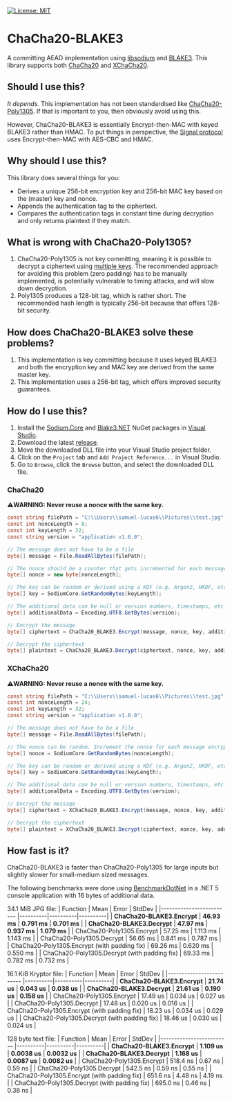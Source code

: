 [![License: MIT](https://img.shields.io/badge/License-MIT-blue.svg)](https://github.com/samuel-lucas6/Geralt/blob/main/LICENSE)

# ChaCha20-BLAKE3
A committing AEAD implementation using [libsodium](https://doc.libsodium.org/) and [BLAKE3](https://github.com/BLAKE3-team/BLAKE3). This library supports both [ChaCha20](https://doc.libsodium.org/advanced/stream_ciphers/chacha20) and [XChaCha20](https://doc.libsodium.org/advanced/stream_ciphers/xchacha20).

## Should I use this?
*It depends*. This implementation has not been standardised like [ChaCha20-Poly1305](https://tools.ietf.org/html/rfc7539). If that is important to you, then obviously avoid using this.

However, ChaCha20-BLAKE3 is essentially Encrypt-then-MAC with keyed BLAKE3 rather than HMAC. To put things in perspective, the [Signal protocol](https://www.signal.org/docs/specifications/doubleratchet/#recommended-cryptographic-algorithms) uses Encrypt-then-MAC with AES-CBC and HMAC.

## Why should I use this?
This library does several things for you:

- Derives a unique 256-bit encryption key and 256-bit MAC key based on the (master) key and nonce.
- Appends the authentication tag to the ciphertext.
- Compares the authentication tags in constant time during decryption and only returns plaintext if they match.

## What is wrong with ChaCha20-Poly1305?
1. ChaCha20-Poly1305 is not key committing, meaning it is possible to decrypt a ciphertext using [multiple keys](https://eprint.iacr.org/2020/1491.pdf). The recommended approach for avoiding this problem (zero padding) has to be manually implemented, is potentially vulnerable to timing attacks, and will slow down decryption.
2. Poly1305 produces a 128-bit tag, which is rather short. The recommended hash length is typically 256-bit because that offers 128-bit security.

## How does ChaCha20-BLAKE3 solve these problems?
1. This implementation is key committing because it uses keyed BLAKE3 and both the encryption key and MAC key are derived from the same master key.
2. This implementation uses a 256-bit tag, which offers improved security guarantees.

## How do I use this?
1. Install the [Sodium.Core](https://www.nuget.org/packages/Sodium.Core) and [Blake3.NET](https://www.nuget.org/packages/Blake3/) NuGet packages in [Visual Studio](https://docs.microsoft.com/en-us/nuget/quickstart/install-and-use-a-package-in-visual-studio).
2. Download the latest [release](https://github.com/samuel-lucas6/ChaCha20-BLAKE3/releases).
3. Move the downloaded DLL file into your Visual Studio project folder.
3. Click on the ```Project``` tab and ```Add Project Reference...``` in Visual Studio.
4. Go to ```Browse```, click the ```Browse``` button, and select the downloaded DLL file.

### ChaCha20
⚠️**WARNING: Never reuse a nonce with the same key.**
```c#
const string filePath = "C:\\Users\\samuel-lucas6\\Pictures\\test.jpg";
const int nonceLength = 8;
const int keyLength = 32;
const string version = "application v1.0.0";

// The message does not have to be a file
byte[] message = File.ReadAllBytes(filePath);

// The nonce should be a counter that gets incremented for each message encrypted using the same key
byte[] nonce = new byte[nonceLength];

// The key can be random or derived using a KDF (e.g. Argon2, HKDF, etc)
byte[] key = SodiumCore.GetRandomBytes(keyLength);

// The additional data can be null or version numbers, timestamps, etc
byte[] additionalData = Encoding.UTF8.GetBytes(version);

// Encrypt the message
byte[] ciphertext = ChaCha20_BLAKE3.Encrypt(message, nonce, key, additionalData);

// Decrypt the ciphertext
byte[] plaintext = ChaCha20_BLAKE3.Decrypt(ciphertext, nonce, key, additionalData);
```

### XChaCha20
⚠️**WARNING: Never reuse a nonce with the same key.**
```c#
const string filePath = "C:\\Users\\samuel-lucas6\\Pictures\\test.jpg";
const int nonceLength = 24;
const int keyLength = 32;
const string version = "application v1.0.0";

// The message does not have to be a file
byte[] message = File.ReadAllBytes(filePath);

// The nonce can be random. Increment the nonce for each message encrypted using the same key
byte[] nonce = SodiumCore.GetRandomBytes(nonceLength);

// The key can be random or derived using a KDF (e.g. Argon2, HKDF, etc)
byte[] key = SodiumCore.GetRandomBytes(keyLength);

// The additional data can be null or version numbers, timestamps, etc
byte[] additionalData = Encoding.UTF8.GetBytes(version);

// Encrypt the message
byte[] ciphertext = XChaCha20_BLAKE3.Encrypt(message, nonce, key, additionalData);

// Decrypt the ciphertext
byte[] plaintext = XChaCha20_BLAKE3.Decrypt(ciphertext, nonce, key, additionalData);
```

## How fast is it?
ChaCha20-BLAKE3 is faster than ChaCha20-Poly1305 for large inputs but slightly slower for small-medium sized messages.

The following benchmarks were done using [BenchmarkDotNet](https://github.com/dotnet/BenchmarkDotNet/) in a .NET 5 console application with 16 bytes of additional data.

34.1 MiB JPG file:
|                 Function |     Mean |    Error |   StdDev |
|------------------------- |----------|----------|----------|
| **ChaCha20-BLAKE3.Encrypt** | **46.93 ms** | **0.791 ms** | **0.701 ms** |
| **ChaCha20-BLAKE3.Decrypt** | **47.97 ms** | **0.937 ms** | **1.079 ms** |
| ChaCha20-Poly1305.Encrypt | 57.25 ms | 1.113 ms | 1.143 ms |
| ChaCha20-Poly1305.Decrypt | 56.65 ms | 0.841 ms | 0.787 ms |
| ChaCha20-Poly1305.Encrypt (with padding fix) | 69.26 ms | 0.620 ms | 0.550 ms |
| ChaCha20-Poly1305.Decrypt (with padding fix) | 69.33 ms | 0.782 ms | 0.732 ms |

16.1 KiB Kryptor file:
|                 Function |     Mean |    Error |   StdDev |
|------------------------- |----------|----------|----------|
| **ChaCha20-BLAKE3.Encrypt** | **21.74 us** | **0.043 us** | **0.038 us** |
| **ChaCha20-BLAKE3.Decrypt** | **21.61 us** | **0.190 us** | **0.158 us** |
| ChaCha20-Poly1305.Encrypt | 17.49 us | 0.034 us | 0.027 us |
| ChaCha20-Poly1305.Decrypt | 17.48 us | 0.020 us | 0.016 us |
| ChaCha20-Poly1305.Encrypt (with padding fix) | 18.23 us | 0.034 us | 0.029 us |
| ChaCha20-Poly1305.Decrypt (with padding fix) | 18.46 us | 0.030 us | 0.024 us |

128 byte text file:
|                 Function |     Mean |    Error |   StdDev |
|------------------------- |----------|----------|----------|
| **ChaCha20-BLAKE3.Encrypt** | **1.109 us** | **0.0038 us** | **0.0032 us** |
| **ChaCha20-BLAKE3.Decrypt** | **1.168 us** | **0.0087 us** | **0.0082 us** |
| ChaCha20-Poly1305.Encrypt | 518.4 ns | 0.67 ns | 0.59 ns |
| ChaCha20-Poly1305.Decrypt | 542.5 ns | 0.59 ns | 0.55 ns |
| ChaCha20-Poly1305.Encrypt (with padding fix) | 651.6 ns | 4.48 ns | 4.19 ns |
| ChaCha20-Poly1305.Decrypt (with padding fix) | 695.0 ns | 0.46 ns | 0.38 ns |

